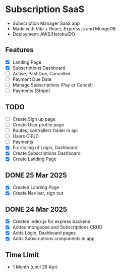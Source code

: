 # Subscription SaaS

- Subscription Manager SaaS app
- Made with Vite + React, Express.js and MongoDB
- Deployment: AWS/Heroku/DO

## Features
- [x] Landing Page
- [x] Subscriptions Dashboard
- [ ] Active, Past Due, Cancelled
- [ ] Payment Due Date
- [ ] Manage Subscriptions (Pay or Cancel)
- [ ] Payments (Stripe)

## TODO
- [ ] Create Sign up page
- [ ] Create User profile page
- [ ] Routes, controllers folder in api
- [ ] Users CRUD
- [ ] Payments
- [x] Fix styling of Login, Dashboard
- [x] Create Subscriptions Dashboard
- [x] Create Landing Page

## DONE 25 Mar 2025
- [x] Created Landing Page
- [x] Create Nav bar, sign out

## DONE 24 Mar 2025
- [x] Created index.js for express backend
- [x] Added mongoose and Subscriptions CRUD
- [x] Adds Login, Dashboard pages
- [x] Adds Subscriptions components in app

## Time Limit
- 1 Month (until 26 Apr)
